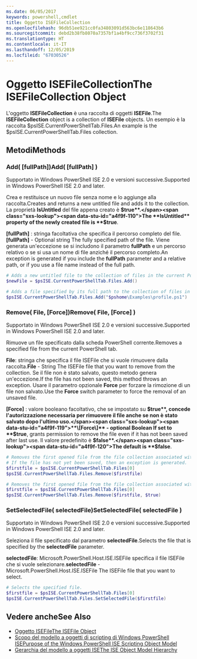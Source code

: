 ```yaml
---
ms.date: 06/05/2017
keywords: powershell,cmdlet
title: Oggetto ISEFileCollection
ms.openlocfilehash: 96db51ee921cc0fa34803091d563bc6e118643b6
ms.sourcegitcommit: debd2b38fb8070a7357bf1a4bf9cc736f3702f31
ms.translationtype: HT
ms.contentlocale: it-IT
ms.lasthandoff: 12/05/2019
ms.locfileid: "67030526"
---
```

# <a name="the-isefilecollection-object"></a><span data-ttu-id="a4f9f-103">Oggetto ISEFileCollection</span><span class="sxs-lookup"><span data-stu-id="a4f9f-103">The ISEFileCollection Object</span></span>

<span data-ttu-id="a4f9f-104">L'oggetto **ISEFileCollection** è una raccolta di oggetti **ISEFile**.</span><span class="sxs-lookup"><span data-stu-id="a4f9f-104">The **ISEFileCollection** object is a collection of **ISEFile** objects.</span></span> <span data-ttu-id="a4f9f-105">Un esempio è la raccolta $psISE.CurrentPowerShellTab.Files.</span><span class="sxs-lookup"><span data-stu-id="a4f9f-105">An example is the $psISE.CurrentPowerShellTab.Files collection.</span></span>

## <a name="methods"></a><span data-ttu-id="a4f9f-106">Metodi</span><span class="sxs-lookup"><span data-stu-id="a4f9f-106">Methods</span></span>

### <a name="add-fullpath-"></a><span data-ttu-id="a4f9f-107">Add\( \[fullPath\]\)</span><span class="sxs-lookup"><span data-stu-id="a4f9f-107">Add\( \[fullPath\] \)</span></span>

<span data-ttu-id="a4f9f-108">Supportato in Windows PowerShell ISE 2.0 e versioni successive.</span><span class="sxs-lookup"><span data-stu-id="a4f9f-108">Supported in Windows PowerShell ISE 2.0 and later.</span></span>

<span data-ttu-id="a4f9f-109">Crea e restituisce un nuovo file senza nome e lo aggiunge alla raccolta.</span><span class="sxs-lookup"><span data-stu-id="a4f9f-109">Creates and returns a new untitled file and adds it to the collection.</span></span> <span data-ttu-id="a4f9f-110">La proprietà **IsUntitled** del file appena creato è **$true**.</span><span class="sxs-lookup"><span data-stu-id="a4f9f-110">The **IsUntitled** property of the newly created file is **$true**.</span></span>

<span data-ttu-id="a4f9f-111">**\[fullPath\]** : stringa facoltativa che specifica il percorso completo del file.</span><span class="sxs-lookup"><span data-stu-id="a4f9f-111">**\[fullPath\]** - Optional string The fully specified path of the file.</span></span> <span data-ttu-id="a4f9f-112">Viene generata un'eccezione se si includono il parametro **fullPath** e un percorso relativo o se si usa un nome di file anziché il percorso completo.</span><span class="sxs-lookup"><span data-stu-id="a4f9f-112">An exception is generated if you include the **fullPath** parameter and a relative path, or if you use a file name instead of the full path.</span></span>

```powershell
# Adds a new untitled file to the collection of files in the current PowerShell tab.
$newFile = $psISE.CurrentPowerShellTab.Files.Add()

# Adds a file specified by its full path to the collection of files in the current PowerShell tab.
$psISE.CurrentPowerShellTab.Files.Add("$pshome\Examples\profile.ps1")
```

### <a name="remove-file-force-"></a><span data-ttu-id="a4f9f-113">Remove\( File, \[Force\]\)</span><span class="sxs-lookup"><span data-stu-id="a4f9f-113">Remove\( File, \[Force\] \)</span></span>

<span data-ttu-id="a4f9f-114">Supportato in Windows PowerShell ISE 2.0 e versioni successive.</span><span class="sxs-lookup"><span data-stu-id="a4f9f-114">Supported in Windows PowerShell ISE 2.0 and later.</span></span>

<span data-ttu-id="a4f9f-115">Rimuove un file specificato dalla scheda PowerShell corrente.</span><span class="sxs-lookup"><span data-stu-id="a4f9f-115">Removes a specified file from the current PowerShell tab.</span></span>

<span data-ttu-id="a4f9f-116">**File**: stringa che specifica il file ISEFile che si vuole rimuovere dalla raccolta.</span><span class="sxs-lookup"><span data-stu-id="a4f9f-116">**File** - String The ISEFile file that you want to remove from the collection.</span></span> <span data-ttu-id="a4f9f-117">Se il file non è stato salvato, questo metodo genera un'eccezione.</span><span class="sxs-lookup"><span data-stu-id="a4f9f-117">If the file has not been saved, this method throws an exception.</span></span> <span data-ttu-id="a4f9f-118">Usare il parametro opzionale **Force** per forzare la rimozione di un file non salvato.</span><span class="sxs-lookup"><span data-stu-id="a4f9f-118">Use the **Force** switch parameter to force the removal of an unsaved file.</span></span>

<span data-ttu-id="a4f9f-119">**\[Force\]** : valore booleano facoltativo, che se impostato su **$true**, concede l'autorizzazione necessaria per rimuovere il file anche se non è stato salvato dopo l'ultimo uso.</span><span class="sxs-lookup"><span data-stu-id="a4f9f-119">**\[Force\]** - optional Boolean If set to **$true**, grants permission to remove the file even if it has not been saved after last use.</span></span> <span data-ttu-id="a4f9f-120">Il valore predefinito è **$false**.</span><span class="sxs-lookup"><span data-stu-id="a4f9f-120">The default is **$false**.</span></span>

```powershell
# Removes the first opened file from the file collection associated with the current PowerShell tab.
# If the file has not yet been saved, then an exception is generated.
$firstfile = $psISE.CurrentPowerShellTab.Files[0]
$psISE.CurrentPowerShellTab.Files.Remove($firstfile)

# Removes the first opened file from the file collection associated with the current PowerShell tab, even if it has not been saved.
$firstfile = $psISE.CurrentPowerShellTab.Files[0]
$psISE.CurrentPowerShellTab.Files.Remove($firstfile, $true)
```

### <a name="setselectedfile-selectedfile-"></a><span data-ttu-id="a4f9f-121">SetSelectedFile\( selectedFile\)</span><span class="sxs-lookup"><span data-stu-id="a4f9f-121">SetSelectedFile\( selectedFile \)</span></span>

<span data-ttu-id="a4f9f-122">Supportato in Windows PowerShell ISE 2.0 e versioni successive.</span><span class="sxs-lookup"><span data-stu-id="a4f9f-122">Supported in Windows PowerShell ISE 2.0 and later.</span></span>

<span data-ttu-id="a4f9f-123">Seleziona il file specificato dal parametro **selectedFile**.</span><span class="sxs-lookup"><span data-stu-id="a4f9f-123">Selects the file that is specified by the **selectedFile** parameter.</span></span>

<span data-ttu-id="a4f9f-124">**selectedFile**: Microsoft.PowerShell.Host.ISE.ISEFile specifica il file ISEFile che si vuole selezionare.</span><span class="sxs-lookup"><span data-stu-id="a4f9f-124">**selectedFile** - Microsoft.PowerShell.Host.ISE.ISEFile The ISEFile file that you want to select.</span></span>

```powershell
# Selects the specified file.
$firstfile = $psISE.CurrentPowerShellTab.Files[0]
$psISE.CurrentPowerShellTab.Files.SetSelectedFile($firstfile)
```

## <a name="see-also"></a><span data-ttu-id="a4f9f-125">Vedere anche</span><span class="sxs-lookup"><span data-stu-id="a4f9f-125">See Also</span></span>

- [<span data-ttu-id="a4f9f-126">Oggetto ISEFile</span><span class="sxs-lookup"><span data-stu-id="a4f9f-126">The ISEFile Object</span></span>](The-ISEFile-Object.md)
- [<span data-ttu-id="a4f9f-127">Scopo del modello a oggetti di scripting di Windows PowerShell ISE</span><span class="sxs-lookup"><span data-stu-id="a4f9f-127">Purpose of the Windows PowerShell ISE Scripting Object Model</span></span>](Purpose-of-the-Windows-PowerShell-ISE-Scripting-Object-Model.md)
- [<span data-ttu-id="a4f9f-128">Gerarchia del modello a oggetti ISE</span><span class="sxs-lookup"><span data-stu-id="a4f9f-128">The ISE Object Model Hierarchy</span></span>](The-ISE-Object-Model-Hierarchy.md)
